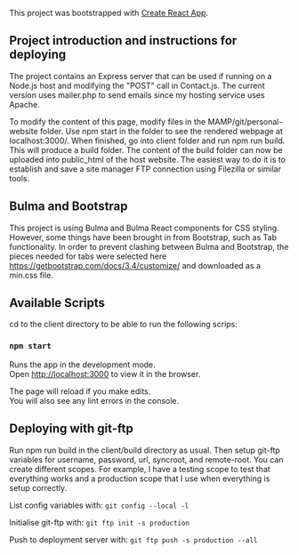 This project was bootstrapped with [Create React App](https://github.com/facebook/create-react-app).

## Project introduction and instructions for deploying

The project contains an Express server that can be used if running on a Node.js host and modifying the "POST" call in Contact.js. The current version uses mailer.php to send emails since my hosting service uses Apache.

To modify the content of this page, modify files in the MAMP/git/personal-website folder. Use npm start in the folder to see the rendered webpage at localhost:3000/. When finished, go into client folder and run npm run build. This will produce a build folder. The content of the build folder can now be uploaded into public_html of the host website. The easiest way to do it is to establish and save a site manager FTP connection using Filezilla or similar tools.

## Bulma and Bootstrap
This project is using Bulma and Bulma React components for CSS styling. However, some things have been brought in from Bootstrap, such as Tab functionality. In order to prevent clashing between Bulma and Bootstrap, the pieces needed for tabs were selected here https://getbootstrap.com/docs/3.4/customize/ and downloaded as a min.css file.

## Available Scripts

cd to the client directory to be able to run the following scrips:

### `npm start`

Runs the app in the development mode.<br>
Open [http://localhost:3000](http://localhost:3000) to view it in the browser.

The page will reload if you make edits.<br>
You will also see any lint errors in the console.

## Deploying with git-ftp

Run npm run build in the client/build directory as usual.
Then setup git-ftp variables for username, password, url, syncroot, and remote-root.
You can create different scopes. For example, I have a testing scope to test that everything works and a production scope
that I use when everything is setup correctly.

List config variables with: `git config --local -l`

Initialise git-ftp with: `git ftp init -s production`

Push to deployment server with: `git ftp push -s production --all`



